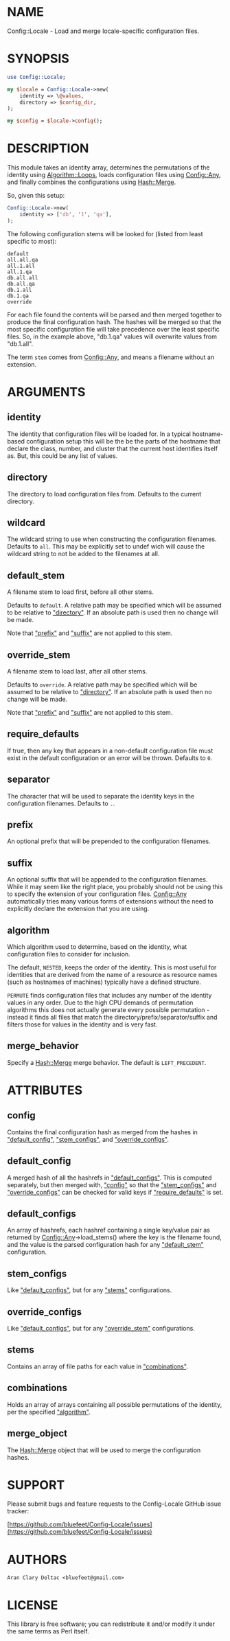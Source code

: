 # NAME

Config::Locale - Load and merge locale-specific configuration files.

# SYNOPSIS

```perl
use Config::Locale;

my $locale = Config::Locale->new(
    identity => \@values,
    directory => $config_dir,
);

my $config = $locale->config();
```

# DESCRIPTION

This module takes an identity array, determines the permutations of the identity using
[Algorithm::Loops](https://metacpan.org/pod/Algorithm::Loops), loads configuration files using [Config::Any](https://metacpan.org/pod/Config::Any), and finally combines
the configurations using [Hash::Merge](https://metacpan.org/pod/Hash::Merge).

So, given this setup:

```perl
Config::Locale->new(
    identity => ['db', '1', 'qa'],
);
```

The following configuration stems will be looked for (listed from least specific to most):

```
default
all.all.qa
all.1.all
all.1.qa
db.all.all
db.all.qa
db.1.all
db.1.qa
override
```

For each file found the contents will be parsed and then merged together to produce the
final configuration hash.  The hashes will be merged so that the most specific configuration
file will take precedence over the least specific files.  So, in the example above,
"db.1.qa" values will overwrite values from "db.1.all".

The term `stem` comes from [Config::Any](https://metacpan.org/pod/Config::Any), and means a filename without an extension.

# ARGUMENTS

## identity

The identity that configuration files will be loaded for.  In a typical hostname-based
configuration setup this will be the be the parts of the hostname that declare the class,
number, and cluster that the current host identifies itself as.  But, this could be any
list of values.

## directory

The directory to load configuration files from.  Defaults to the current
directory.

## wildcard

The wildcard string to use when constructing the configuration filenames.
Defaults to `all`.  This may be explicitly set to undef wich will cause
the wildcard string to not be added to the filenames at all.

## default\_stem

A filename stem to load first, before all other stems.

Defaults to `default`.  A relative path may be specified which will be assumed
to be relative to ["directory"](#directory).  If an absolute path is used then no change
will be made.

Note that ["prefix"](#prefix) and ["suffix"](#suffix) are not applied to this stem.

## override\_stem

A filename stem to load last, after all other stems.

Defaults to `override`.  A relative path may be specified which will be assumed
to be relative to ["directory"](#directory).  If an absolute path is used then no change
will be made.

Note that ["prefix"](#prefix) and ["suffix"](#suffix) are not applied to this stem.

## require\_defaults

If true, then any key that appears in a non-default configuration file must exist
in the default configuration or an error will be thrown.  Defaults to `0`.

## separator

The character that will be used to separate the identity keys in the
configuration filenames.  Defaults to `.`.

## prefix

An optional prefix that will be prepended to the configuration filenames.

## suffix

An optional suffix that will be appended to the configuration filenames.
While it may seem like the right place, you probably should not be using
this to specify the extension of your configuration files.  [Config::Any](https://metacpan.org/pod/Config::Any)
automatically tries many various forms of extensions without the need
to explicitly declare the extension that you are using.

## algorithm

Which algorithm used to determine, based on the identity, what configuration
files to consider for inclusion.

The default, `NESTED`, keeps the order of the identity.  This is most useful
for identities that are derived from the name of a resource as resource names
(such as hostnames of machines) typically have a defined structure.

`PERMUTE` finds configuration files that includes any number of the identity
values in any order.  Due to the high CPU demands of permutation algorithms this does
not actually generate every possible permutation - instead it finds all files that
match the directory/prefix/separator/suffix and filters those for values in the
identity and is very fast.

## merge\_behavior

Specify a [Hash::Merge](https://metacpan.org/pod/Hash::Merge) merge behavior.  The default is `LEFT_PRECEDENT`.

# ATTRIBUTES

## config

Contains the final configuration hash as merged from the hashes in ["default\_config"](#default_config),
["stem\_configs"](#stem_configs), and ["override\_configs"](#override_configs).

## default\_config

A merged hash of all the hashrefs in ["default\_configs"](#default_configs).  This is computed
separately, but then merged with, ["config"](#config) so that the ["stem\_configs"](#stem_configs) and
["override\_configs"](#override_configs) can be checked for valid keys if ["require\_defaults"](#require_defaults)
is set.

## default\_configs

An array of hashrefs, each hashref containing a single key/value pair as returned
by [Config::Any](https://metacpan.org/pod/Config::Any)->load\_stems() where the key is the filename found, and the value
is the parsed configuration hash for any ["default\_stem"](#default_stem) configuration.

## stem\_configs

Like ["default\_configs"](#default_configs), but for any ["stems"](#stems) configurations.

## override\_configs

Like ["default\_configs"](#default_configs), but for any ["override\_stem"](#override_stem) configurations.

## stems

Contains an array of file paths for each value in ["combinations"](#combinations).

## combinations

Holds an array of arrays containing all possible permutations of the
identity, per the specified ["algorithm"](#algorithm).

## merge\_object

The [Hash::Merge](https://metacpan.org/pod/Hash::Merge) object that will be used to merge the configuration
hashes.

# SUPPORT

Please submit bugs and feature requests to the
Config-Locale GitHub issue tracker:

[https://github.com/bluefeet/Config-Locale/issues](https://github.com/bluefeet/Config-Locale/issues)

# AUTHORS

```
Aran Clary Deltac <bluefeet@gmail.com>
```

# LICENSE

This library is free software; you can redistribute it and/or modify
it under the same terms as Perl itself.
